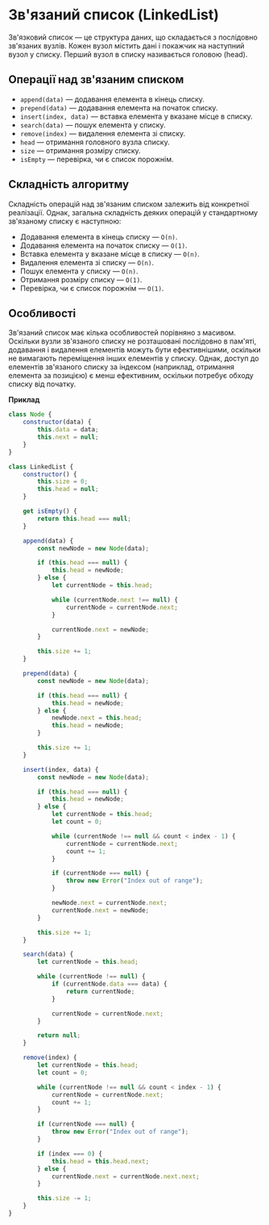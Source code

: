 # Зв'язаний список (LinkedList)

Зв'язковий список — це структура даних, що складається з послідовно зв'язаних вузлів. Кожен вузол містить дані і покажчик на наступний вузол у списку. Перший вузол в списку називається головою (head).

## Операції над зв'язаним списком

-   `append(data)` — додавання елемента в кінець списку.
-   `prepend(data)` — додавання елемента на початок списку.
-   `insert(index, data)` — вставка елемента у вказане місце в списку.
-   `search(data)` — пошук елемента у списку.
-   `remove(index)` — видалення елемента зі списку.
-   `head` — отримання головного вузла списку.
-   `size` — отримання розміру списку.
-   `isEmpty` — перевірка, чи є список порожнім.

## Складність алгоритму

Складність операцій над зв'язаним списком залежить від конкретної реалізації. Однак, загальна складність деяких операцій у стандартному зв'язаному списку є наступною:

-   Додавання елемента в кінець списку — `O(n)`.
-   Додавання елемента на початок списку — `O(1)`.
-   Вставка елемента у вказане місце в списку — `O(n)`.
-   Видалення елемента зі списку — `O(n)`.
-   Пошук елемента у списку — `O(n)`.
-   Отримання розміру списку — `O(1)`.
-   Перевірка, чи є список порожнім — `O(1)`.

## Особливості

Зв'язаний список має кілька особливостей порівняно з масивом. Оскільки вузли зв'язаного списку не розташовані послідовно в пам'яті, додавання і видалення елементів можуть бути ефективнішими, оскільки не вимагають переміщення інших елементів у списку. Однак, доступ до елементів зв'язаного списку за індексом (наприклад, отримання елемента за позицією) є менш ефективним, оскільки потребує обходу списку від початку.

**Приклад**

```js
class Node {
    constructor(data) {
        this.data = data;
        this.next = null;
    }
}

class LinkedList {
    constructor() {
        this.size = 0;
        this.head = null;
    }

    get isEmpty() {
        return this.head === null;
    }

    append(data) {
        const newNode = new Node(data);

        if (this.head === null) {
            this.head = newNode;
        } else {
            let currentNode = this.head;

            while (currentNode.next !== null) {
                currentNode = currentNode.next;
            }

            currentNode.next = newNode;
        }

        this.size += 1;
    }

    prepend(data) {
        const newNode = new Node(data);

        if (this.head === null) {
            this.head = newNode;
        } else {
            newNode.next = this.head;
            this.head = newNode;
        }

        this.size += 1;
    }

    insert(index, data) {
        const newNode = new Node(data);

        if (this.head === null) {
            this.head = newNode;
        } else {
            let currentNode = this.head;
            let count = 0;

            while (currentNode !== null && count < index - 1) {
                currentNode = currentNode.next;
                count += 1;
            }

            if (currentNode === null) {
                throw new Error("Index out of range");
            }

            newNode.next = currentNode.next;
            currentNode.next = newNode;
        }

        this.size += 1;
    }

    search(data) {
        let currentNode = this.head;

        while (currentNode !== null) {
            if (currentNode.data === data) {
                return currentNode;
            }

            currentNode = currentNode.next;
        }

        return null;
    }

    remove(index) {
        let currentNode = this.head;
        let count = 0;

        while (currentNode !== null && count < index - 1) {
            currentNode = currentNode.next;
            count += 1;
        }

        if (currentNode === null) {
            throw new Error("Index out of range");
        }

        if (index === 0) {
            this.head = this.head.next;
        } else {
            currentNode.next = currentNode.next.next;
        }

        this.size -= 1;
    }
}
```
